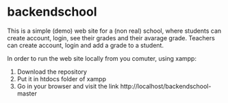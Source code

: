 # backendschool

This is a simple (demo) web site for a (non real) school, where students can create account, login, see their grades and their avarage grade.
Teachers can create account, login and add a grade to a student.

In order to run the web site  locally from you comuter, using xampp:
1. Download the repository
1. Put it in htdocs folder of xampp
1. Go in your browser and visit the link http://localhost/backendschool-master
